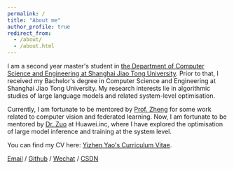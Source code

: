 ```yaml
---
permalink: /
title: "About me"
author_profile: true
redirect_from: 
  - /about/
  - /about.html
---
```


I am a second year master's student in [the Department of Computer Science and Engineering at Shanghai Jiao Tong University](https://www.cs.sjtu.edu.cn/). Prior to that, I received my Bachelor's degree in Computer Science and Engineering at Shanghai Jiao Tong University. My research interests lie in algorithmic studies of large language models and related system-level optimisation.

Currently, I am fortunate to be mentored by [Prof. Zheng](https://zhengzhenzhe220.github.io/) for some work related to computer vision and federated learning. Now, I am fortunate to be mentored by [Dr. Zuo](https://pfzuo.github.io/homepage/) at Huawei.inc, where I have explored the optimisation of large model inference and training at the system level.

You can find my CV here: [Yizhen Yao's Curriculum Vitae](../assets/Curriculum_Vitae.pdf).

[Email](yzhenyao.cs@gmail.com) / [Github](https://github.com/preordinary) / [Wechat](../images/wechat.jpg) / [CSDN](https://blog.csdn.net/preor?spm=1000.2115.3001.5343)
